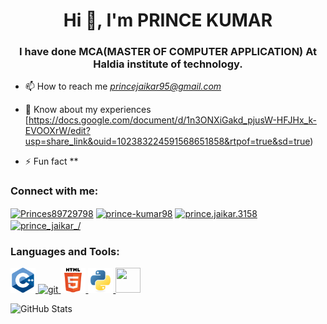 <h1 align="center">Hi 👋, I'm PRINCE KUMAR</h1>
<h3 align="center">I have done MCA(MASTER OF COMPUTER APPLICATION) At Haldia institute of technology.</h3>

- 📫 How to reach me *princejaikar95@gmail.com*

- 📄 Know about my experiences [https://docs.google.com/document/d/1n3ONXiGakd_pjusW-HFJHx_k-EVOOXrW/edit?usp=share_link&ouid=102383224591568651858&rtpof=true&sd=true)

- ⚡ Fun fact **

<h3 align="left">Connect with me:</h3>
<p align="left">
<a href="https://twitter.com/Princes89729798" target="blank"><img align="center" src="https://raw.githubusercontent.com/rahuldkjain/github-profile-readme-generator/master/src/images/icons/Social/twitter.svg" alt="Princes89729798" height="30" width="40" /></a>
<a href="https://www.linkedin.com/in/prince-kumar98" target="blank"><img align="center" src="https://raw.githubusercontent.com/rahuldkjain/github-profile-readme-generator/master/src/images/icons/Social/linked-in-alt.svg" alt="prince-kumar98" height="30" width="40" /></a>
<a href="https://www.facebook.com/prince.jaikar.3158" target="blank"><img align="center" src="https://raw.githubusercontent.com/rahuldkjain/github-profile-readme-generator/master/src/images/icons/Social/facebook.svg" alt="prince.jaikar.3158" height="30" width="40" /></a>
<a href="https://www.instagram.com/prince_jaikar_/" target="blank"><img align="center" src="https://raw.githubusercontent.com/rahuldkjain/github-profile-readme-generator/master/src/images/icons/Social/instagram.svg" alt="prince_jaikar_/" height="30" width="40" /></a>
</p>

<h3 align="left">Languages and Tools:</h3>
<p align="left"> <a href="https://www.w3schools.com/cpp/" target="_blank"> <img src="https://raw.githubusercontent.com/devicons/devicon/master/icons/cplusplus/cplusplus-original.svg" alt="cplusplus" width="40" height="40"/> </a> <a href="https://git-scm.com/" target="_blank"> <img src="https://www.vectorlogo.zone/logos/git-scm/git-scm-icon.svg" alt="git" width="40" height="40"/> </a> <a href="https://www.w3.org/html/" target="_blank"> <img src="https://raw.githubusercontent.com/devicons/devicon/master/icons/html5/html5-original-wordmark.svg" alt="html5" width="40" height="40"/> </a> <a href="https://www.python.org" target="_blank"> <img src="https://raw.githubusercontent.com/devicons/devicon/master/icons/python/python-original.svg" alt="python" width="40" height="40"/> </a> <img src="https://upload.wikimedia.org/wikipedia/commons/thumb/9/9a/Visual_Studio_Code_1.35_icon.svg/1024px-Visual_Studio_Code_1.35_icon.svg.png" width="40" height="40"/> </p>

![GitHub Stats](https://github-readme-stats.vercel.app/api?username=Princekumar75&theme=radical)
